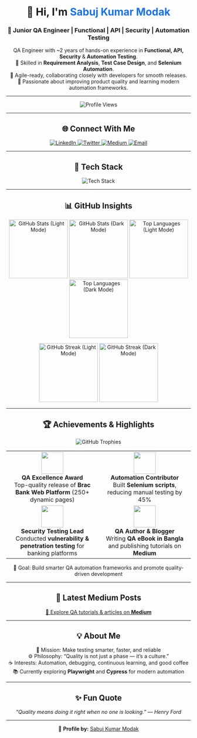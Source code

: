 <h1 align="center">👋 Hi, I'm <span style="color:#1a73e8;">Sabuj Kumar Modak</span></h1>
<h3 align="center">🚀 Junior QA Engineer | Functional | API | Security | Automation Testing</h3>

<p align="center">
QA Engineer with ~2 years of hands-on experience in <b>Functional, API, Security</b> & <b>Automation Testing</b>.<br>
🧠 Skilled in <b>Requirement Analysis</b>, <b>Test Case Design</b>, and <b>Selenium Automation</b>.<br>
🤝 Agile-ready, collaborating closely with developers for smooth releases.<br>
🎯 Passionate about improving product quality and learning modern automation frameworks.
</p>

---

<p align="center">
  <img src="https://komarev.com/ghpvc/?username=xamiron&label=Profile%20Views&color=blue&style=for-the-badge" alt="Profile Views" />
</p>

---

<h2 align="center">🌐 Connect With Me</h2>

<p align="center">
<a href="https://linkedin.com/in/sabuj-modak" target="_blank">
  <img src="https://img.shields.io/badge/LinkedIn-0077B5?style=for-the-badge&logo=linkedin&logoColor=white" alt="LinkedIn" />
</a>
<a href="https://twitter.com/xamiron" target="_blank">
  <img src="https://img.shields.io/badge/Twitter-1DA1F2?style=for-the-badge&logo=twitter&logoColor=white" alt="Twitter" />
</a>
<a href="https://medium.com/@xamiron" target="_blank">
  <img src="https://img.shields.io/badge/Medium-000000?style=for-the-badge&logo=medium&logoColor=white" alt="Medium" />
</a>
<a href="mailto:sabuj.modak.qa@gmail.com" target="_blank">
  <img src="https://img.shields.io/badge/Email-D14836?style=for-the-badge&logo=gmail&logoColor=white" alt="Email" />
</a>
</p>

---

<h2 align="center">🧰 Tech Stack</h2>

<p align="center">
<img src="https://skillicons.dev/icons?i=java,python,selenium,postman,git,linux,mysql,mongodb,html,css,js,figma" alt="Tech Stack"/>
</p>

---

<h2 align="center">📊 GitHub Insights</h2>

<p align="center">
  <!-- Dual-mode GitHub stats -->
  <img src="https://github-readme-stats.vercel.app/api?username=xamiron&show_icons=true&hide_border=true&theme=light" height="160" alt="GitHub Stats (Light Mode)" media="(prefers-color-scheme: light)" />
  <img src="https://github-readme-stats.vercel.app/api?username=xamiron&show_icons=true&hide_border=true&theme=dark" height="160" alt="GitHub Stats (Dark Mode)" media="(prefers-color-scheme: dark)" />
  
  <img src="https://github-readme-stats.vercel.app/api/top-langs/?username=xamiron&layout=compact&hide_border=true&theme=light" height="160" alt="Top Languages (Light Mode)" media="(prefers-color-scheme: light)" />
  <img src="https://github-readme-stats.vercel.app/api/top-langs/?username=xamiron&layout=compact&hide_border=true&theme=dark" height="160" alt="Top Languages (Dark Mode)" media="(prefers-color-scheme: dark)" />
</p>

<p align="center">
  <img src="https://streak-stats.demolab.com/?user=xamiron&hide_border=true&theme=light" height="160" alt="GitHub Streak (Light Mode)" media="(prefers-color-scheme: light)" />
  <img src="https://streak-stats.demolab.com/?user=xamiron&hide_border=true&theme=dark" height="160" alt="GitHub Streak (Dark Mode)" media="(prefers-color-scheme: dark)" />
</p>

---

<h2 align="center">🏆 Achievements & Highlights</h2>

<p align="center">
  <img src="https://github-profile-trophy.vercel.app/?username=xamiron&theme=flat&no-frame=true&margin-w=10&margin-h=10&row=1" alt="GitHub Trophies" />
</p>

<p align="center">
<table align="center">
<tr>
  <td align="center" width="50%">
    <img src="https://img.icons8.com/color/96/000000/test-passed.png" width="60"><br>
    <b>QA Excellence Award</b><br>
    Top-quality release of <b>Brac Bank Web Platform</b> (250+ dynamic pages)
  </td>
  <td align="center" width="50%">
    <img src="https://img.icons8.com/color/96/000000/code.png" width="60"><br>
    <b>Automation Contributor</b><br>
    Built <b>Selenium scripts</b>, reducing manual testing by 45%
  </td>
</tr>
<tr>
  <td align="center" width="50%">
    <img src="https://img.icons8.com/color/96/000000/network.png" width="60"><br>
    <b>Security Testing Lead</b><br>
    Conducted <b>vulnerability & penetration testing</b> for banking platforms
  </td>
  <td align="center" width="50%">
    <img src="https://img.icons8.com/color/96/000000/reading.png" width="60"><br>
    <b>QA Author & Blogger</b><br>
    Writing <b>QA eBook in Bangla</b> and publishing tutorials on <b>Medium</b>
  </td>
</tr>
</table>
</p>

<p align="center">
🎯 Goal: Build smarter QA automation frameworks and promote quality-driven development
</p>

---

<h2 align="center">📰 Latest Medium Posts</h2>

<p align="center">
<a href="https://xamiron.medium.com/" target="_blank">🧩 Explore QA tutorials & articles on <b>Medium</b></a>
</p>

---

<h2 align="center">💡 About Me</h2>

<p align="center">
🎯 Mission: Make testing smarter, faster, and reliable<br>
⚙️ Philosophy: “Quality is not just a phase — it’s a culture.”<br>
☕ Interests: Automation, debugging, continuous learning, and good coffee<br>
📚 Currently exploring <b>Playwright</b> and <b>Cypress</b> for modern automation
</p>

---

<h2 align="center">✨ Fun Quote</h2>
<p align="center">
<i>“Quality means doing it right when no one is looking.” — Henry Ford</i>
</p>

---

<p align="center">
🔹 <b>Profile by:</b> <a href="https://github.com/xamiron" target="_blank">Sabuj Kumar Modak</a>
</p>
